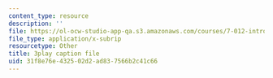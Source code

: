 ```yaml
---
content_type: resource
description: ''
file: https://ol-ocw-studio-app-qa.s3.amazonaws.com/courses/7-012-introduction-to-biology-fall-2004/31f8e76e432502d2ad837566b2c41c66_blBcCjIY7Sg.srt
file_type: application/x-subrip
resourcetype: Other
title: 3play caption file
uid: 31f8e76e-4325-02d2-ad83-7566b2c41c66
---
```

